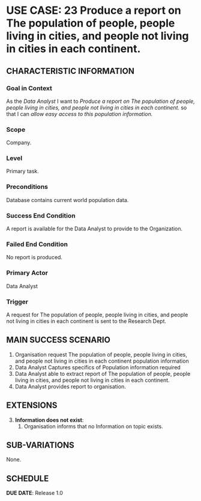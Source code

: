 # USE CASE: 23 Produce a report on The population of people, people living in cities, and people not living in cities in each continent.

## CHARACTERISTIC INFORMATION

### Goal in Context

As the *Data Analyst* I want to *Produce a report on The population of people, people living in cities, and people not living in cities in each continent.* so that I can  *allow easy access to this population information.*

### Scope

Company.

### Level

Primary task.

### Preconditions

Database contains current world population data.

### Success End Condition

A report is available for the Data Analyst to provide to the Organization.

### Failed End Condition

No report is produced.

### Primary Actor

Data Analyst
### Trigger

A request for The population of people, people living in cities, and people not living in cities in each continent is sent to the Research Dept.

## MAIN SUCCESS SCENARIO

1. Organisation request The population of people, people living in cities, and people not living in cities in each continent population information
2. Data Analyst Captures specifics of Population information required
3. Data Analyst able to extract report of The population of people, people living in cities, and people not living in cities in each continent.
4. Data Analyst provides report to organisation.



## EXTENSIONS

3. **Information does not exist**:
    1. Organisation informs that no Information on topic exists.

## SUB-VARIATIONS

None.

## SCHEDULE

**DUE DATE**: Release 1.0